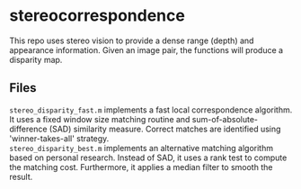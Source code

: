 # stereocorrespondence
This repo uses stereo vision to provide a dense range (depth) and appearance information. Given an image pair, the functions will produce a disparity map. 

## Files
`stereo_disparity_fast.m` implements a fast local correspondence algorithm. It uses a fixed window size matching routine and sum-of-absolute-difference (SAD) similarity measure. Correct matches are identified using 'winner-takes-all' strategy. <br/>
`stereo_disparity_best.m` implements an alternative matching algorithm based on personal research. Instead of SAD, it uses a rank test to compute the matching cost. Furthermore, it applies a median filter to smooth the result.

